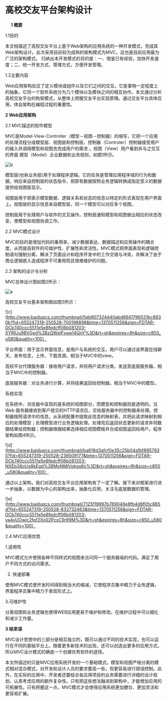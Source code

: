 高校交友平台架构设计
=====================
 
**1 概要**

1.1目的

本文档描述了高校交友平台上基于Web架构的应用系统的一种开发模式，完成其Web架构设计。此次采用目前较为成熟的架构模式为MVC，这也是目前应用最为广泛的架构模式。
归纳出本开发模式的目的是：一、借鉴已有经验，加快开发速度；二、统一开发方式、管理方式，方便开发管理。 

1.2主要内容

Web应用架构反应了定义模块或组件以及它们之间的交互。它是事物一定程度上的抽象。它将一个软件系统分为几个模块以及模块之间的相互协作。本文通过分析高校交友平台的构架模式，从整体上把握交友平台实现原理。通过交友平台具体应用，体会架构在编程过程的重要性。


**2 Web应用架构**

2.1 MVC描述的软件模型

MVC是Model-View-Controller（模型－视图－控制器）的缩写，它把一个应用的处理流程分成模型层、视图层和控制层，控制器（Controler）控制器接受用户的输入并调用模型和视图去完成用户的需求 。视图（View）用户看到并与之交互的界面 模型（Model）企业数据和业务规则，如图1所示。
 
 ![b](http://www.baidupcs.com/thumbnail/1a1c3ba6107405b8de72a9be16d52a7f?fid=655247319-250528-2066827459&time=1370510054&sign=FDTAR-DCb740ccc5511e5e8fedcff06b081203-1ykemrQxEeJAwU56OdfaFOUldsU%3D&rt=sh&expires=8h&size=c850_u580&quality=100 "图1 MVC模式三层结构图")
 
模型层(也称业务层)用于处理程序逻辑。它的任务是管理应用程序域的行为和数据，响应来自控制层的状态指令，把原有数据按照业务逻辑转换成指定意义的数据提供给视图层显示。

视图层用于把表示模型数据、逻辑关系和状态的信息以特定的形式表现在用户界面上。视图层的显示信息来自模型层，同一个模型可以对应多个视图。
 
控制层用于处理用户与软件的交互操作。控制层通知模型和视图做出相应的状态改变，使模型和视图协调工作。

2.2 MVC模式设计

MVC的目的是增加代码的重用率，减少数据表达、数据描述和应用操作的耦合度，从而提高软件的可维护性、扩展性和灵活性。MVC模式把界面表现和逻辑控制语句强制分离，解决了页面设计和程序开发中的工作交错与冲突，并解决了由于商业逻辑嵌入造成程序不可重用而且很难维护的问题。

2.3 架构的设计与分析

MVC总体设计图如图2所示：
  
 ![a](http://www.baidupcs.com/thumbnail/5414ba75cf05ce771ea3011296b216fd?fid=655247319-250528-2103055947&time=1370511256&sign=FDTAR-DCb740ccc5511e5e8fedcff06b081203-55NYLLgBl%2B8LJrEOLSFTUkJqExQ%3D&rt=sh&expires=8h&size=c850_u580&quality=100 "图2")
 
  


高校交友平台基本架构图如图3所示：

 ![c](http://www.baidupcs.com/thumbnail/5eb907324440abd6641796531bc8930b?fid=655247319-250528-700198898&time=1370511256&sign=FDTAR-DCb740ccc5511e5e8fedcff06b081203-XYRIUu9BVGed%2BzQWstFxwe14QnY%3D&rt=sh&expires=8h&size=c850_u580&quality=100）
             

平台界面：用于显示界面信息，是用户与系统的交互，用户可以通过该界面在线聊天，发布信息，上传、下载资源。相当于MVC中的view。

高校平台代理服务器：接收用户请求，并将用户请求分类，发送至底层服务器。相当于MVC中的控制器。

底层服务器：对业务进行计算，并将结果返回给控制器。相当于MVC中的模型。

系统实现

在系统中，浏览器中呈现的是系统的视图部分，而模型和控制器则是透明的。当Web 服务器接收到客户提交的HTTP请求后，交给服务器中的控制器来处理。控制器按照请求中的信息，从系统配置中提取此信息的映射表，并把此请求映射到相应的处理模型；处理模型进行业务逻辑处理，处理完后返回状态更新的请求并将数据结果给控制器；控制器根据结果选择相应视图模板并合成视图返回给用户。程序架构如图4所示。

![d](http://www.baidupcs.com/thumbnail/ba616d3afcf0e35c25b04a1bf8957935?fid=655247319-250528-239509177&time=1370511256&sign=FDTAR-DCb740ccc5511e5e8fedcff06b081203-NXEb38oUg8kEgd%2BMoNMlVpkgs6s%3D&rt=sh&expires=8h&size=c850_u580&quality=100）

通过以上架构，我们对高校交友平台应用架构有了一定了解。接下来对框架进行进一步抽象，以数据为中心的架构出来，抽象化应用，关注与底层数据的管理。

![e](http://www.baidupcs.com/thumbnail/7125f19997b769049e8fb4d8f05c865d?fid=655247319-250528-832732463&time=1370511256&sign=FDTAR-DCb740ccc5511e5e8fedcff06b081203-ya4vUOwjc2fpf2Xo02PcxC9r99M%3D&rt=sh&expires=8h&size=c850_u580&quality=100）

2.4  MVC应用优势

1.适用性

MVC模式允许使用各种不同样式的视图来访问同一个服务器端的代码。满足了用户不同方式的访问需求。

2. 快速部署

使用MVC模式使开发时间得到相当大的缩减，它使程序员集中精力于业务逻辑，界面程序员集中精力于表现形式上。

3.可维护性

分离视图和业务逻辑也使得WEB应用更易于维护和修改。在维护过程中可以细化和减少工作量。


**3 结束语**

MVC设计思想中的三部分是相互独立的，既可以通过不同的技术实现，也可以运行在不同的基础平台上。随着更多新技术的出现，还可以创造出更多的应用方式。所以MVC设计模式的确是一个创建优秀软件的途径。

本文所描述的只是MVC应用系统开发的一个基础模式。模型和视图严格分离的模式相对混合模式，对开发和设计人员的要求要高一些，但更容易进行错误控制。此外，在实际的应用中，开发者还要结合各应用项目的业务需要进行详细的设计规划，认真考虑应用的额外复杂性。只有把这些想法融进到架构中，才能增加应用的可拓展性。只有把握这一点，MVC模式才会使得应用系统更加健壮、更加灵活和更容易扩展。




